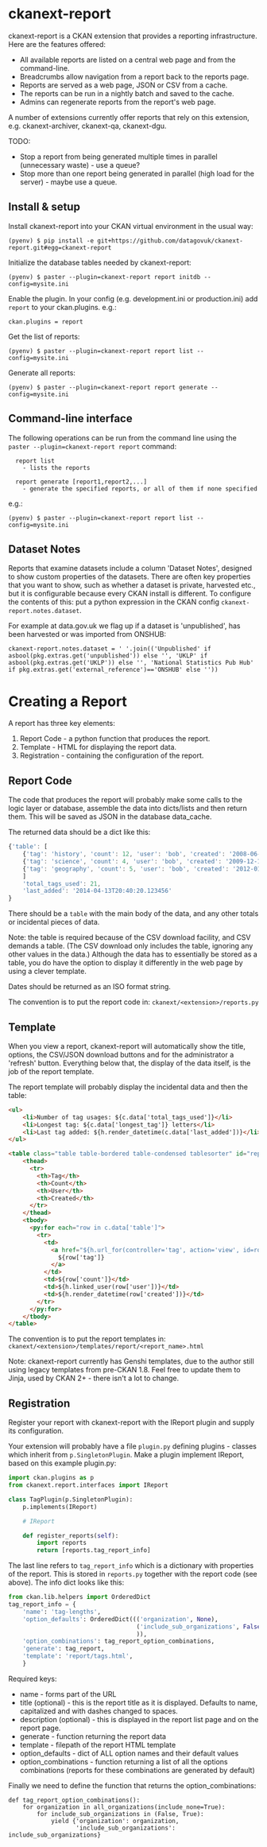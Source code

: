 # ckanext-report

ckanext-report is a CKAN extension that provides a reporting infrastructure. Here are the features offered:

* All available reports are listed on a central web page and from the command-line.
* Breadcrumbs allow navigation from a report back to the reports page.
* Reports are served as a web page, JSON or CSV from a cache.
* The reports can be run in a nightly batch and saved to the cache.
* Admins can regenerate reports from the report's web page.

A number of extensions currently offer reports that rely on this extension, e.g. ckanext-archiver, ckanext-qa, ckanext-dgu.

TODO:

* Stop a report from being generated multiple times in parallel (unnecessary waste) - use a queue?
* Stop more than one report being generated in parallel (high load for the server) - maybe use a queue.


## Install & setup

Install ckanext-report into your CKAN virtual environment in the usual way:

    (pyenv) $ pip install -e git+https://github.com/datagovuk/ckanext-report.git#egg=ckanext-report

Initialize the database tables needed by ckanext-report:

    (pyenv) $ paster --plugin=ckanext-report report initdb --config=mysite.ini

Enable the plugin. In your config (e.g. development.ini or production.ini) add ``report`` to your ckan.plugins. e.g.:

    ckan.plugins = report

Get the list of reports:

    (pyenv) $ paster --plugin=ckanext-report report list --config=mysite.ini

Generate all reports:

    (pyenv) $ paster --plugin=ckanext-report report generate --config=mysite.ini


## Command-line interface

The following operations can be run from the command line using the ``paster --plugin=ckanext-report report`` command:

```
  report list
    - lists the reports

  report generate [report1,report2,...]
    - generate the specified reports, or all of them if none specified
```

e.g.:

    (pyenv) $ paster --plugin=ckanext-report report list --config=mysite.ini


## Dataset Notes

Reports that examine datasets include a column 'Dataset Notes', designed to show custom properties of the datasets. There are often key properties that you want to show, such as whether a dataset is private, harvested etc., but it is configurable because every CKAN install is different. To configure the contents of this: put a python expression in the CKAN config `ckanext-report.notes.dataset`.

For example at data.gov.uk we flag up if a dataset is 'unpublished', has been harvested or was imported from ONSHUB:

```
ckanext-report.notes.dataset = ' '.join(('Unpublished' if asbool(pkg.extras.get('unpublished')) else '', 'UKLP' if asbool(pkg.extras.get('UKLP')) else '', 'National Statistics Pub Hub' if pkg.extras.get('external_reference')=='ONSHUB' else ''))
```

# Creating a Report

A report has three key elements:

1. Report Code - a python function that produces the report. 
2. Template - HTML for displaying the report data.
3. Registration - containing the configuration of the report.

## Report Code

The code that produces the report will probably make some calls to the logic layer or database, assemble the data into dicts/lists and then return them. This will be saved as JSON in the database data_cache.

The returned data should be a dict like this:

```javascript
{'table': [
    {'tag': 'history', 'count': 12, 'user': 'bob', 'created': '2008-06-13T10:24:59.435631'},
    {'tag': 'science', 'count': 4, 'user': 'bob', 'created': '2009-12-14T08:42:45.473827'},
    {'tag': 'geography', 'count': 5, 'user': 'bob', 'created': '2012-01-02T16:34:24.958284'}
    ]
    'total_tags_used': 21,
    'last_added': '2014-04-13T20:40:20.123456'
}
```
  
There should be a `table` with the main body of the data, and any other totals or incidental pieces of data.

  Note: the table is required because of the CSV download facility, and CSV demands a table. (The CSV download only includes the table, ignoring any other values in the data.) Although the data has to essentially be stored as a table, you do have the option to display it differently in the web page by using a clever template.

Dates should be returned as an ISO format string.

The convention is to put the report code in: `ckanext/<extension>/reports.py`

## Template

When you view a report, ckanext-report will automatically show the title, options, the CSV/JSON download buttons and for the administrator a 'refresh' button. Everything below that, the display of the data itself, is the job of the report template.

The report template will probably display the incidental data and then the table:

```html
<ul>
    <li>Number of tag usages: ${c.data['total_tags_used']}</li>
    <li>Longest tag: ${c.data['longest_tag']} letters</li>
    <li>Last tag added: ${h.render_datetime(c.data['last_added'])}</li>
</ul>

<table class="table table-bordered table-condensed tablesorter" id="report-table" style="width: 100%; table-layout:fixed; margin-top: 8px;">
    <thead>
      <tr>
        <th>Tag</th>
        <th>Count</th>
        <th>User</th>
        <th>Created</th>
      </tr>
    </thead>
    <tbody>
      <py:for each="row in c.data['table']">
        <tr>
          <td>
            <a href="${h.url_for(controller='tag', action='view', id=row['tag'])}">
              ${row['tag']}
            </a>
          </td>
          <td>${row['count']}</td>
          <td>${h.linked_user(row['user'])}</td>
          <td>${h.render_datetime(row['created'])}</td>
        </tr>
      </py:for>
    </tbody>
</table>
```

The convention is to put the report templates in: `ckanext/<extension>/templates/report/<report_name>.html`

Note: ckanext-report currently has Genshi templates, due to the author still using legacy templates from pre-CKAN 1.8. Feel free to update them to Jinja, used by CKAN 2+ - there isn't a lot to change.

## Registration

Register your report with ckanext-report with the IReport plugin and supply its configuration.

Your extension will probably have a file `plugin.py` defining plugins - classes which inherit from `p.SingletonPlugin`. Make a plugin implement IReport, based on this example plugin.py:

```python
import ckan.plugins as p
from ckanext.report.interfaces import IReport

class TagPlugin(p.SingletonPlugin):
    p.implements(IReport)

    # IReport

    def register_reports(self):
        import reports
        return [reports.tag_report_info]
```

The last line refers to `tag_report_info` which is a dictionary with properties of the report. This is stored in `reports.py` together with the report code (see above). The info dict looks like this:

```python
from ckan.lib.helpers import OrderedDict
tag_report_info = {
    'name': 'tag-lengths',
    'option_defaults': OrderedDict((('organization', None),
                                    ('include_sub_organizations', False),
                                    )),
    'option_combinations': tag_report_option_combinations,
    'generate': tag_report,
    'template': 'report/tags.html',
    }
```

Required keys:

* name - forms part of the URL
* title (optional) - this is the report title as it is displayed. Defaults to name, capitalized and with dashes changed to spaces.
* description (optional) - this is displayed in the report list page and on the report page.
* generate - function returning the report data
* template - filepath of the report HTML template
* option_defaults - dict of ALL option names and their default values
* option_combinations - function returning a list of all the options combinations (reports for these combinations are generated by default)

Finally we need to define the function that returns the option_combinations:
```
def tag_report_option_combinations():
    for organization in all_organizations(include_none=True):
        for include_sub_organizations in (False, True):
            yield {'organization': organization,
                   'include_sub_organizations': include_sub_organizations}

```
